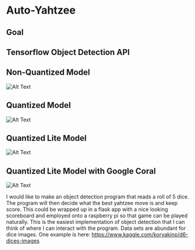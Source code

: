 # Auto-Yahtzee

## Goal

## Tensorflow Object Detection API

## Non-Quantized Model
![Alt Text](<img src="https://github.com/seanwieser/Auto-Yahtzee/blob/master/nonquantized_roll.gif" width="40" height="40" />)

## Quantized Model
![Alt Text](<img src="https://github.com/seanwieser/Auto-Yahtzee/blob/master/quantized_round.gif" width="100" height="100" />)

## Quantized Lite Model
![Alt Text](<img src="https://github.com/seanwieser/Auto-Yahtzee/blob/master/lite_round.gif" width="100" height="100" />)


## Quantized Lite Model with Google Coral
![Alt Text](<img src="https://github.com/seanwieser/Auto-Yahtzee/blob/master/tpu_lite_round.gif" width="100" height="100" />)


I would like to make an object detection program that reads a roll of 5 dice. The program will then decide what the best yahtzee move is and keep score. This could be wrapped up in a flask app with a nice looking scoreboard and employed onto a raspberry pi so that game can be played naturally. This is the easiest implementation of object detection that I can think of where I can interact with the program. Data sets are abundant for dice images. One example is here: https://www.kaggle.com/koryakinp/d6-dices-images
